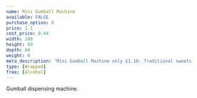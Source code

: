 ```yaml
---
name: Mini Gumball Machine
available: FALSE
purchase_option: 0
price: 1.1
cost_price: 0.44
width: 100
height: 60
depth: 60
weight: 0
meta_description: 'Mini Gumball Machine only £1.10. Traditional sweets and more at Humbugs Confectionery Store. Specialists in satisfying your sweet tooth!'
type: [Wrapped]
free: [Alcohol]
---
```

Gumball dispensing machine.